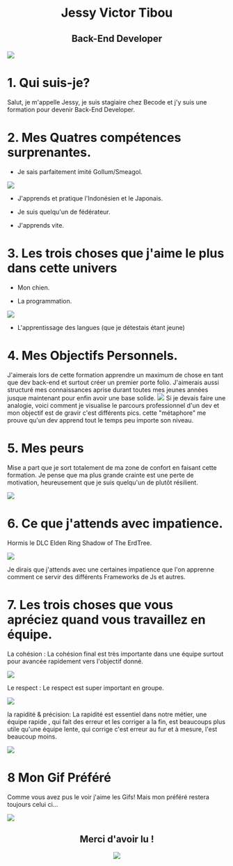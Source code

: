 
<div style="text-align: center;" markdown="1">

# **Jessy Victor Tibou**
## Back-End Developer

</div>

![](Sources/fubuki-shirakami-fubuki.gif)

# 1. Qui suis-je?
Salut, je m'appelle Jessy, je suis stagiaire chez Becode et j'y suis une formation pour devenir Back-End Developer.

# 2. Mes Quatres compétences surprenantes.
* Je sais parfaitement imité Gollum/Smeagol.

![](Sources/gollum.gif)

* J'apprends et pratique l'Indonésien et le Japonais.

* Je suis quelqu'un de fédérateur.

* J'apprends vite.

# 3. Les trois choses que j'aime le plus dans cette univers
* Mon chien. 

* La programmation.

![](Sources/tap.gif)

* L'apprentissage des langues (que je détestais étant jeune)

# 4. Mes Objectifs Personnels.
J'aimerais lors de cette formation apprendre un maximum de chose en tant que dev back-end et surtout créer un premier porte folio. 
J'aimerais aussi structuré mes connaissances aprise durant toutes mes jeunes années jusque maintenant pour enfin avoir une base solide.
![](Sources/Mountains.png)
Si je devais faire une analogie, voici comment je visualise le parcours professionnel d'un dev et mon objectif est de gravir c'est différents pics. cette "métaphore" me prouve qu'un dev apprend tout le temps peu importe son niveau.

# 5. Mes peurs
Mise a part que je sort totalement de ma zone de confort en faisant cette formation. Je pense que ma plus grande crainte est une perte de motivation, heureusement que je suis quelqu'un de plutôt résilient.

![](Sources/Never_Give_Up.gif)

# 6. Ce que j'attends avec impatience.

Hormis le DLC Elden Ring Shadow of The ErdTree.

![](Sources/Elden_Ring_Dlc.jpg)

Je dirais que j'attends avec une certaines impatience que l'on apprenne comment ce servir des différents Frameworks de Js et autres.

# 7. Les trois choses que vous apréciez quand vous travaillez en équipe.

La cohésion : La cohésion final est très importante dans une équipe surtout pour avancée rapidement vers l'objectif donné.

![](Sources/team_work.gif)

Le respect : Le respect est super important en groupe.

![](Sources/restecp.gif)

la rapidité & précision: La rapidité est essentiel dans notre métier, une équipe rapide , qui fait des erreur et les corriger a la fin, est beaucoups plus utile qu'une équipe lente, qui corrige c'est erreur au fur et à mesure, l'est beaucoup moins.

![](Sources/travailler_vite.gif)

# 8 Mon Gif Préféré

Comme vous avez pus le voir j'aime les Gifs! Mais mon préféré restera toujours celui ci...

![](Sources/World_order.gif)


<div style="text-align: center;" markdown="1">


## Merci d'avoir lu !
![](Sources/ciao_ciao.gif)
</div>
